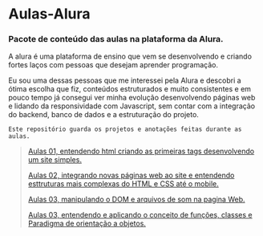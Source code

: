 # Aulas-Alura

### Pacote de conteúdo das aulas na plataforma da Alura.


A alura é uma plataforma de ensino que vem se desenvolvendo e criando fortes laços com pessoas que desejam aprender programação.

Eu sou uma dessas pessoas que me interessei pela Alura e descobri a ótima escolha que fiz, conteúdos estruturados e muito consistentes e em pouco tempo já consegui ver minha evolução desenvolvendo páginas web e lidando da responsividade com Javascript, sem contar com a integração do backend, banco de dados e a estruturação do projeto.

```
Este repositório guarda os projetos e anotações feitas durante as aulas.
```

> <a href="https://github.com/HenriqueBeserra/Aulas-Alura/tree/main/Aulas01">Aulas 01, entendendo html criando as primeiras tags desenvolvendo um site simples.</a>
>
> <a href="https://github.com/HenriqueBeserra/Aulas-Alura/tree/main/Aulas02">Aulas 02, integrando novas páginas web ao site e entendendo esttruturas mais complexas do HTML e CSS até o mobile.</a>
>
> <a href="https://github.com/HenriqueBeserra/Aulas-Alura/tree/main/Aulas03-js/aluramidi-curso-arquivos-iniciais">Aulas 03, manipulando o DOM e arquivos de som na pagina Web.</a>
>
> <a href="https://github.com/HenriqueBeserra/Aulas-Alura/tree/main/Aulas04-Javascript">Aulas 03, entendendo e aplicando o conceito de funções, classes e Paradigma de orientação a objetos.</a>
